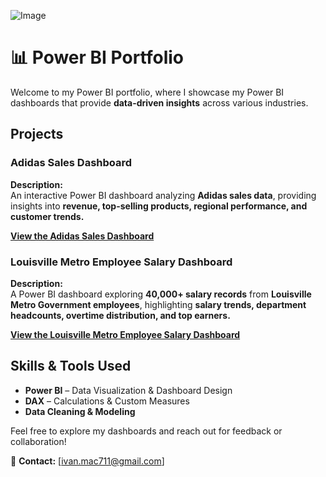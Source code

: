 
![Image](https://github.com/user-attachments/assets/8dff1c6c-85e4-458d-a573-83dd2a38e2a8)

# 📊 Power BI Portfolio

Welcome to my Power BI portfolio, where I showcase my Power BI dashboards that provide **data-driven insights** across various industries.  

## Projects  

### **Adidas Sales Dashboard**  

**Description:**  
An interactive Power BI dashboard analyzing **Adidas sales data**, providing insights into **revenue, top-selling products, regional performance, and customer trends.**  

**[View the Adidas Sales Dashboard](https://github.com/ivanmu-1/PowerBI-Portfolio/tree/main/Adidas%20Sales)**  



### **Louisville Metro Employee Salary Dashboard**  

**Description:**  
A Power BI dashboard exploring **40,000+ salary records** from **Louisville Metro Government employees**, highlighting **salary trends, department headcounts, overtime distribution, and top earners.**  

**[View the Louisville Metro Employee Salary Dashboard](https://github.com/ivanmu-1/PowerBI-Portfolio/tree/main/Louisville%20Metro)**  



## Skills & Tools Used  
* **Power BI** – Data Visualization & Dashboard Design
* **DAX** – Calculations & Custom Measures
* **Data Cleaning & Modeling**  

Feel free to explore my dashboards and reach out for feedback or collaboration!   

📩 **Contact:** [ivan.mac711@gmail.com]  


